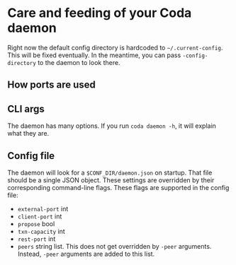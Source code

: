 # Care and feeding of your Coda daemon

Right now the default config directory is hardcoded to `~/.current-config`. 
This will be fixed eventually. In the meantime, you can pass `-config-directory`
to the daemon to look there.

## How ports are used

## CLI args

The daemon has many options. If you run `coda daemon -h`, it will explain what
they are.

## Config file

The daemon will look for a `$CONF_DIR/daemon.json` on startup. That file should
be a single JSON object. These settings are overridden by their corresponding
command-line flags. These flags are supported in the config file:

- `external-port` int
- `client-port` int
- `propose` bool
- `txn-capacity` int
- `rest-port` int
- `peers` string list. This does not get overridden by `-peer` arguments.
  Instead, `-peer` arguments are added to this list.
